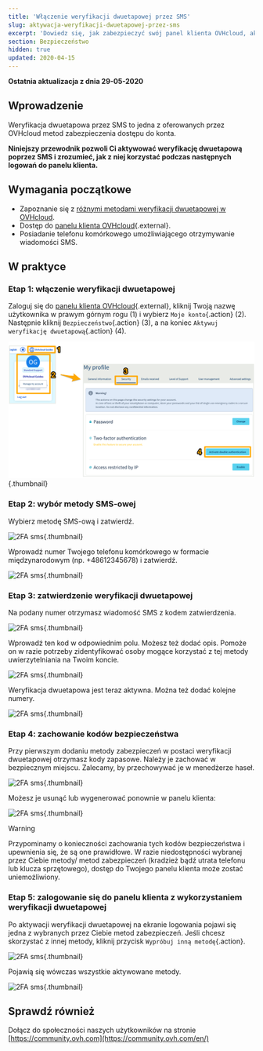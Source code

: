```yaml
---
title: 'Włączenie weryfikacji dwuetapowej przez SMS'
slug: aktywacja-weryfikacji-dwuetapowej-przez-sms
excerpt: 'Dowiedz się, jak zabezpieczyć swój panel klienta OVHcloud, aktywując weryfikację dwuetapową przez SMS'
section: Bezpieczeństwo
hidden: true
updated: 2020-04-15
---
```


**Ostatnia aktualizacja z dnia 29-05-2020**

## Wprowadzenie

Weryfikacja dwuetapowa przez SMS to jedna z oferowanych przez OVHcloud metod zabezpieczenia dostępu do konta.

**Niniejszy przewodnik pozwoli Ci aktywować weryfikację dwuetapową poprzez SMS i zrozumieć, jak z niej korzystać podczas następnych logowań do panelu klienta.**

## Wymagania początkowe

- Zapoznanie się z [różnymi metodami weryfikacji dwuetapowej w OVHcloud](https://docs.ovh.com/pl/customer/zabezpieczenie-konta-za-pomoca-2FA/).
- Dostęp do [panelu klienta OVHcloud](https://www.ovh.com/auth/?action=gotomanager&from=https://www.ovh.pl/&ovhSubsidiary=pl){.external}.
- Posiadanie telefonu komórkowego umożliwiającego otrzymywanie wiadomości SMS.

## W praktyce

### Etap 1: włączenie weryfikacji dwuetapowej

Zaloguj się do [panelu klienta OVHcloud](https://www.ovh.com/auth/?action=gotomanager&from=https://www.ovh.pl/&ovhSubsidiary=pl){.external}, kliknij Twoją nazwę użytkownika w prawym górnym rogu (1) i wybierz `Moje konto`{.action} (2). Następnie kliknij `Bezpieczeństwo`{.action} (3), a na koniec `Aktywuj weryfikację dwuetapową`{.action} (4).

![2FA sms](images/hub2FA.png){.thumbnail}


### Etap 2: wybór metody SMS-owej

Wybierz metodę SMS-ową i zatwierdź.

![2FA sms](images/2fasms1edit.png){.thumbnail}

Wprowadź numer Twojego telefonu komórkowego w formacie międzynarodowym (np. +48612345678) i zatwierdź.

![2FA sms](images/2fasms2.png){.thumbnail}


### Etap 3: zatwierdzenie weryfikacji dwuetapowej

Na podany numer otrzymasz wiadomość SMS z kodem zatwierdzenia.

![2FA sms](images/2fasms3edit.png){.thumbnail}

Wprowadź ten kod w odpowiednim polu. Możesz też dodać opis. Pomoże on w razie potrzeby zidentyfikować osoby mogące korzystać z tej metody uwierzytelniania na Twoim koncie.

![2FA sms](images/2fasms4edit.png){.thumbnail}

Weryfikacja dwuetapowa jest teraz aktywna. Można też dodać kolejne numery.

![2FA sms](images/2fasms5.png){.thumbnail}

### Etap 4: zachowanie kodów bezpieczeństwa

Przy pierwszym dodaniu metody zabezpieczeń w postaci weryfikacji dwuetapowej otrzymasz kody zapasowe. Należy je zachować w bezpiecznym miejscu. Zalecamy, by przechowywać je w menedżerze haseł.

![2FA sms](images/2facodes.png){.thumbnail}

Możesz je usunąć lub wygenerować ponownie w panelu klienta:

![2FA sms](images/2facodesaction.png){.thumbnail}

> [!warning]
>
> Przypominamy o konieczności zachowania tych kodów bezpieczeństwa i upewnienia się, że są one prawidłowe. W razie niedostępności wybranej przez Ciebie metody/ metod zabezpieczeń (kradzież bądź utrata telefonu lub klucza sprzętowego), dostęp do Twojego panelu klienta może zostać uniemożliwiony.
> 

### Etap 5: zalogowanie się do panelu klienta z wykorzystaniem weryfikacji dwuetapowej

Po aktywacji weryfikacji dwuetapowej na ekranie logowania pojawi się jedna z wybranych przez Ciebie metod zabezpieczeń. Jeśli chcesz skorzystać z innej metody, kliknij przycisk `Wypróbuj inną metodę`{.action}.

![2FA sms](images/2fasmsloginedit.png){.thumbnail}

Pojawią się wówczas wszystkie aktywowane metody.

![2FA sms](images/2faloginchoice.png){.thumbnail}


## Sprawdź również

Dołącz do społeczności naszych użytkowników na stronie [https://community.ovh.com](https://community.ovh.com/en/)

